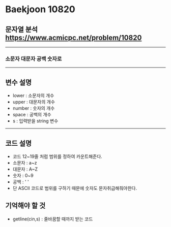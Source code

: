 Baekjoon 10820
=============
문자열 분석  <https://www.acmicpc.net/problem/10820>
---------------
- - -
### 소문자 대문자 공백 숫자로 
- - -
## 변수 설명
- lower : 소문자의 개수
- upper : 대문자의 개수
- number : 숫자의 개수
- space : 공백의 개수
- s : 입력받을 string 변수
- - -
## 코드 설명
- 코드 12~19줄 처럼 범위를 정하여 카운트해준다.
- 소문자 : a~z
- 대문자 : A~Z
- 숫자 : 0~9
- 공백 : ' '
- 단 ASCII 코드로 범위를 구하기 때문에 숫자도 문자취급해줘야한다.
## 기억해야 할 것
- getline(cin,s) : 줄바꿈할 때까지 받는 코드
